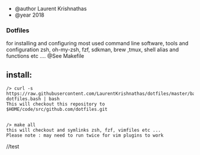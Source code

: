* @author Laurent Krishnathas
* @year 2018


### Dotfiles 
for installing and configuring most used command line software, tools and configuration 
zsh, oh-my-zsh, fzf, sdkman, brew ,tmux, shell alias and functions etc ....
@See Makefile



## install:
    /> curl -s https://raw.githubusercontent.com/LaurentKrishnathas/dotfiles/master/bash/install-dotfiles.bash | bash
    This will checkout this repository to $HOME/code/src/github.com/dotfiles.git


    /> make all
    this will checkout and symlinks zsh, fzf, vimfiles etc ...
    Please note : may need to run twice for vim plugins to work



//test






        








